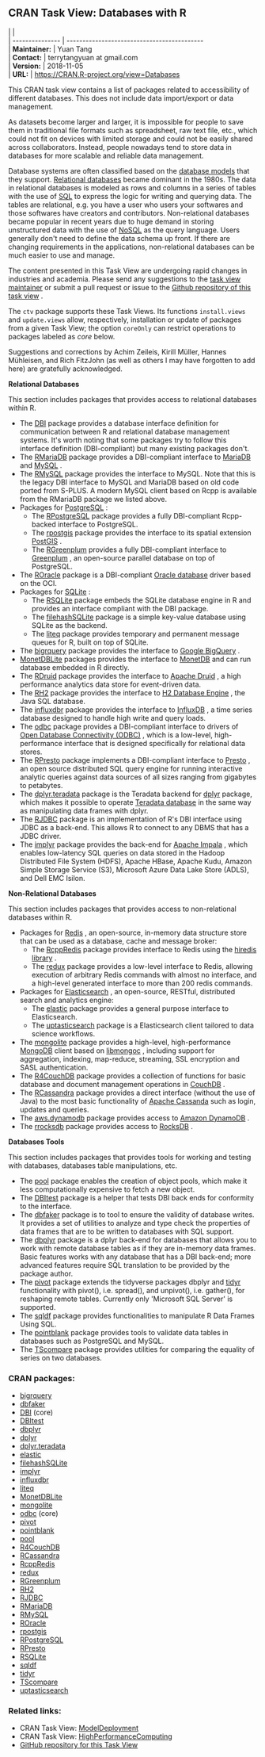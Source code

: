 ## CRAN Task View: Databases with R

|                 |                                               
| --------------- | -------------------------------------------   
| **Maintainer:** | Yuan Tang                                     
| **Contact:**    | terrytangyuan at gmail.com                    
| **Version:**    | 2018-11-05                                    
| **URL:**        | <https://CRAN.R-project.org/view=Databases>   

<div>

This CRAN task view contains a list of packages related to accessibility
of different databases. This does not include data import/export or data
management.

As datasets become larger and larger, it is impossible for people to
save them in traditional file formats such as spreadsheet, raw text
file, etc., which could not fit on devices with limited storage and
could not be easily shared across collaborators. Instead, people
nowadays tend to store data in databases for more scalable and reliable
data management.

Database systems are often classified based on the [database
models](https://en.wikipedia.org/wiki/Database_model) that they support.
[Relational
databases](https://en.wikipedia.org/wiki/Relational_database) became
dominant in the 1980s. The data in relational databases is modeled as
rows and columns in a series of tables with the use of
[SQL](https://en.wikipedia.org/wiki/SQL) to express the logic for
writing and querying data. The tables are relational, e.g. you have a
user who users your softwares and those softwares have creators and
contributors. Non-relational databases became popular in recent years
due to huge demand in storing unstructured data with the use of
[NoSQL](https://en.wikipedia.org/wiki/NoSQL) as the query language.
Users generally don't need to define the data schema up front. If there
are changing requirements in the applications, non-relational databases
can be much easier to use and manage.

The content presented in this Task View are undergoing rapid changes in
industries and academia. Please send any suggestions to the [task view
maintainer](mailto:terrytangyuan@gmail.com) or submit a pull request or
issue to the [Github repository of this task
view](https://github.com/terrytangyuan/ctv-databases) .

The `ctv` package supports these Task Views. Its functions
`install.views` and `update.views` allow, respectively, installation or
update of packages from a given Task View; the option `coreOnly` can
restrict operations to packages labeled as *core* below.

Suggestions and corrections by Achim Zeileis, Kirill Müller, Hannes
Mühleisen, and Rich FitzJohn (as well as others I may have forgotten to
add here) are gratefully acknowledged.

**Relational Databases**

This section includes packages that provides access to relational
databases within R.

  - The [DBI](https://cran.r-project.org/package=DBI) package provides a database
    interface definition for communication between R and relational
    database management systems. It's worth noting that some packages
    try to follow this interface definition (DBI-compliant) but many
    existing packages don't.
  - The [RMariaDB](https://cran.r-project.org/package=RMariaDB) package provides a
    DBI-compliant interface to [MariaDB](https://mariadb.org/) and
    [MySQL](https://www.mysql.com/) .
  - The [RMySQL](https://cran.r-project.org/package=RMySQL) package provides the
    interface to MySQL. Note that this is the legacy DBI interface to
    MySQL and MariaDB based on old code ported from S-PLUS. A modern
    MySQL client based on Rcpp is available from the RMariaDB package we
    listed above.
  - Packages for [PostgreSQL](https://www.postgresql.org/) :
      - The [RPostgreSQL](https://cran.r-project.org/package=RPostgreSQL) package
        provides a fully DBI-compliant Rcpp-backed interface to
        PostgreSQL.
      - The [rpostgis](https://cran.r-project.org/package=rpostgis) package provides
        the interface to its spatial extension
        [PostGIS](http://postgis.net/) .
      - The [RGreenplum](https://cran.r-project.org/package=RGreenplum) provides a
        fully DBI-compliant interface to
        [Greenplum](https://greenplum.org/) , an open-source parallel
        database on top of PostgreSQL.
  - The [ROracle](https://cran.r-project.org/package=ROracle) package is a
    DBI-compliant [Oracle
    database](https://www.oracle.com/database/index.html) driver based
    on the OCI.
  - Packages for [SQLite](http://www.sqlite.org/) :
      - The [RSQLite](https://cran.r-project.org/package=RSQLite) package embeds the
        SQLite database engine in R and provides an interface compliant
        with the DBI package.
      - The [filehashSQLite](https://cran.r-project.org/package=filehashSQLite)
        package is a simple key-value database using SQLite as the
        backend.
      - The [liteq](https://cran.r-project.org/package=liteq) package provides
        temporary and permanent message queues for R, built on top of
        SQLite.
  - The [bigrquery](https://cran.r-project.org/package=bigrquery) package provides
    the interface to [Google
    BigQuery](https://developers.google.com/bigquery/) .
  - [MonetDBLite](https://cran.r-project.org/package=MonetDBLite) packages provides
    the interface to [MonetDB](https://www.monetdb.org/Home) and can run
    database embedded in R directly.
  - The [RDruid](https://github.com/druid-io/RDruid) package provides
    the interface to [Apache Druid](http://druid.io/) , a high
    performance analytics data store for event-driven data.
  - The [RH2](https://cran.r-project.org/package=RH2) package provides the interface
    to [H2 Database Engine](http://www.h2database.com/) , the Java SQL
    database.
  - The [influxdbr](https://cran.r-project.org/package=influxdbr) package provides
    the interface to [InfluxDB](https://docs.influxdata.com/influxdb) ,
    a time series database designed to handle high write and query
    loads.
  - The [odbc](https://cran.r-project.org/package=odbc) package provides a
    DBI-compliant interface to drivers of [Open Database Connectivity
    (ODBC)](https://msdn.microsoft.com/en-us/library/ms710252\(v=vs.85\).aspx)
    , which is a low-level, high-performance interface that is designed
    specifically for relational data stores.
  - The [RPresto](https://cran.r-project.org/package=RPresto) package implements a
    DBI-compliant interface to [Presto](https://prestodb.io/) , an open
    source distributed SQL query engine for running interactive analytic
    queries against data sources of all sizes ranging from gigabytes to
    petabytes.
  - The [dplyr.teradata](https://cran.r-project.org/package=dplyr.teradata) package
    is the Teradata backend for [dplyr](https://cran.r-project.org/package=dplyr)
    package, which makes it possible to operate [Teradata
    database](https://www.teradata.com/products-and-services/teradata-database/)
    in the same way as manipulating data frames with dplyr.
  - The [RJDBC](https://cran.r-project.org/package=RJDBC) package is an
    implementation of R's DBI interface using JDBC as a back-end. This
    allows R to connect to any DBMS that has a JDBC driver.
  - The [implyr](https://cran.r-project.org/package=implyr) package provides the
    back-end for [Apache Impala](https://impala.apache.org) , which
    enables low-latency SQL queries on data stored in the Hadoop
    Distributed File System (HDFS), Apache HBase, Apache Kudu, Amazon
    Simple Storage Service (S3), Microsoft Azure Data Lake Store (ADLS),
    and Dell EMC Isilon.

**Non-Relational Databases**

This section includes packages that provides access to non-relational
databases within R.

  - Packages for [Redis](https://redis.io/) , an open-source, in-memory
    data structure store that can be used as a database, cache and
    message broker:
      - The [RcppRedis](https://cran.r-project.org/package=RcppRedis) package
        provides interface to Redis using the [hiredis
        library](https://github.com/redis/hiredis) .
      - The [redux](https://cran.r-project.org/package=redux) package provides a
        low-level interface to Redis, allowing execution of arbitrary
        Redis commands with almost no interface, and a high-level
        generated interface to more than 200 redis commands.
  - Packages for [Elasticsearch](http://elasticsearch.org/) , an
    open-source, RESTful, distributed search and analytics engine:
      - The [elastic](https://cran.r-project.org/package=elastic) package provides a
        general purpose interface to Elasticsearch.
      - The [uptasticsearch](https://cran.r-project.org/package=uptasticsearch)
        package is a Elasticsearch client tailored to data science
        workflows.
  - The [mongolite](https://cran.r-project.org/package=mongolite) package provides a
    high-level, high-performance [MongoDB](https://www.mongodb.com/)
    client based on
    [libmongoc](https://github.com/mongodb/mongo-c-driver) , including
    support for aggregation, indexing, map-reduce, streaming, SSL
    encryption and SASL authentication.
  - The [R4CouchDB](https://cran.r-project.org/package=R4CouchDB) package provides a
    collection of functions for basic database and document management
    operations in [CouchDB](http://couchdb.apache.org/) .
  - The [RCassandra](https://cran.r-project.org/package=RCassandra) package provides
    a direct interface (without the use of Java) to the most basic
    functionality of [Apache Cassanda](http://cassandra.apache.org/)
    such as login, updates and queries.
  - The [aws.dynamodb](https://github.com/cloudyr/aws.dynamodb) package
    provides access to [Amazon
    DynamoDB](https://aws.amazon.com/dynamodb/) .
  - The [rrocksdb](https://github.com/mrcsparker/rrocksdb) package
    provides access to [RocksDB](http://rocksdb.org) .

**Databases Tools**

This section includes packages that provides tools for working and
testing with databases, databases table manipulations, etc.

  - The [pool](https://cran.r-project.org/package=pool) package enables the creation
    of object pools, which make it less computationally expensive to
    fetch a new object.
  - The [DBItest](https://cran.r-project.org/package=DBItest) package is a helper
    that tests DBI back ends for conformity to the interface.
  - The [dbfaker](https://cran.r-project.org/package=dbfaker) package is to tool to
    ensure the validity of database writes. It provides a set of
    utilities to analyze and type check the properties of data frames
    that are to be written to databases with SQL support.
  - The [dbplyr](https://cran.r-project.org/package=dbplyr) package is a dplyr
    back-end for databases that allows you to work with remote database
    tables as if they are in-memory data frames. Basic features works
    with any database that has a DBI back-end; more advanced features
    require SQL translation to be provided by the package author.
  - The [pivot](https://cran.r-project.org/package=pivot) package extends the
    tidyverse packages dbplyr and [tidyr](https://cran.r-project.org/package=tidyr)
    functionality with pivot(), i.e. spread(), and unpivot(), i.e.
    gather(), for reshaping remote tables. Currently only 'Microsoft SQL
    Server' is supported.
  - The [sqldf](https://cran.r-project.org/package=sqldf) package provides
    functionalities to manipulate R Data Frames Using SQL.
  - The [pointblank](https://cran.r-project.org/package=pointblank) package provides
    tools to validate data tables in databases such as PostgreSQL and
    MySQL.
  - The [TScompare](https://cran.r-project.org/package=TScompare) package provides
    utilities for comparing the equality of series on two databases.

</div>

### CRAN packages:

  - [bigrquery](https://cran.r-project.org/package=bigrquery)
  - [dbfaker](https://cran.r-project.org/package=dbfaker)
  - [DBI](https://cran.r-project.org/package=DBI) (core)
  - [DBItest](https://cran.r-project.org/package=DBItest)
  - [dbplyr](https://cran.r-project.org/package=dbplyr)
  - [dplyr](https://cran.r-project.org/package=dplyr)
  - [dplyr.teradata](https://cran.r-project.org/package=dplyr.teradata)
  - [elastic](https://cran.r-project.org/package=elastic)
  - [filehashSQLite](https://cran.r-project.org/package=filehashSQLite)
  - [implyr](https://cran.r-project.org/package=implyr)
  - [influxdbr](https://cran.r-project.org/package=influxdbr)
  - [liteq](https://cran.r-project.org/package=liteq)
  - [MonetDBLite](https://cran.r-project.org/package=MonetDBLite)
  - [mongolite](https://cran.r-project.org/package=mongolite)
  - [odbc](https://cran.r-project.org/package=odbc) (core)
  - [pivot](https://cran.r-project.org/package=pivot)
  - [pointblank](https://cran.r-project.org/package=pointblank)
  - [pool](https://cran.r-project.org/package=pool)
  - [R4CouchDB](https://cran.r-project.org/package=R4CouchDB)
  - [RCassandra](https://cran.r-project.org/package=RCassandra)
  - [RcppRedis](https://cran.r-project.org/package=RcppRedis)
  - [redux](https://cran.r-project.org/package=redux)
  - [RGreenplum](https://cran.r-project.org/package=RGreenplum)
  - [RH2](https://cran.r-project.org/package=RH2)
  - [RJDBC](https://cran.r-project.org/package=RJDBC)
  - [RMariaDB](https://cran.r-project.org/package=RMariaDB)
  - [RMySQL](https://cran.r-project.org/package=RMySQL)
  - [ROracle](https://cran.r-project.org/package=ROracle)
  - [rpostgis](https://cran.r-project.org/package=rpostgis)
  - [RPostgreSQL](https://cran.r-project.org/package=RPostgreSQL)
  - [RPresto](https://cran.r-project.org/package=RPresto)
  - [RSQLite](https://cran.r-project.org/package=RSQLite)
  - [sqldf](https://cran.r-project.org/package=sqldf)
  - [tidyr](https://cran.r-project.org/package=tidyr)
  - [TScompare](https://cran.r-project.org/package=TScompare)
  - [uptasticsearch](https://cran.r-project.org/package=uptasticsearch)

### Related links:

  - CRAN Task View: [ModelDeployment](ModelDeployment.html)
  - CRAN Task View:
    [HighPerformanceComputing](HighPerformanceComputing.html)
  - [GitHub repository for this Task
    View](https://github.com/terrytangyuan/ctv-databases)
